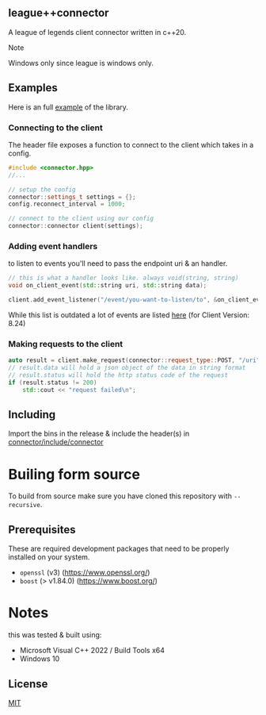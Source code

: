 ## league++connector
A league of legends client connector written in c++20.

> [!NOTE]
> Windows only since league is windows only.

## Examples
Here is an full [example](src/example/src/main.cpp) of the library.

### Connecting to the client
The header file exposes a function to connect to the client which takes in a config.
```cpp
#include <connector.hpp>
//...

// setup the config
connector::settings_t settings = {};
config.reconnect_interval = 1000;

// connect to the client using our config
connector::connector client(settings);
```

### Adding event handlers
to listen to events you'll need to pass the endpoint uri & an handler.
```cpp
// this is what a handler looks like. always void(string, string)
void on_client_event(std::string uri, std::string data);

client.add_event_listener("/event/you-want-to-listen/to", &on_client_event)
```
While this list is outdated a lot of events are listed [here](https://lcu.vivide.re/) (for Client Version: 8.24)

### Making requests to the client
```cpp
auto result = client.make_request(connector::request_type::POST, "/uri", "\"EXTRA_JSON_DATA_HERE (if needed)\"");
// result.data will hold a json object of the data in string format
// result.status will hold the http status code of the request
if (result.status != 200)
    std::cout << "request failed\n";
```

## Including
Import the bins in the release & include the header(s) in [connector/include/connector](connector/include/connector)

# Builing form source
To build from source make sure you have cloned this repository with `--recursive`.

## Prerequisites
These are required development packages that need to be properly installed on your system.
* `openssl` (v3) (https://www.openssl.org/)
* `boost` (> v1.84.0) (https://www.boost.org/)

# Notes
this was tested & built using:
* Microsoft Visual C++ 2022 / Build Tools x64
* Windows 10

## License
[MIT](LICENSE)
